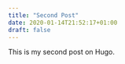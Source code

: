 ```yaml
---
title: "Second Post"
date: 2020-01-14T21:52:17+01:00
draft: false
---
```


This is my second post on Hugo.